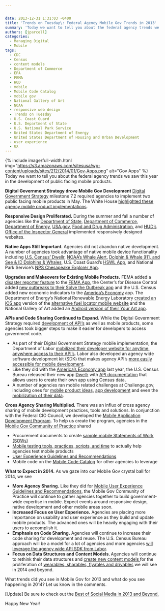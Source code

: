 ```yaml
---


date: 2013-12-31 1:31:03 -0400
title: 'Trends on Tuesday\: Federal Agency Mobile Gov Trends in 2013'
summary: 'Today we want to tell you about the federal agency trends we saw this year in the development of public facing mobile products. Digital Government Strategy drove Mobile Gov Development Digital Government Strategy milestone 7.2 required agencies to implement two public facing mobile products in May. The White House highlighted these'
authors: [jparcell]
categories:
  - Managing Digital
  - Mobile
tags:
  - CDC
  - Census
  - content models
  - Department of Commerce
  - EPA
  - FEMA
  - HUD
  - mobile
  - Mobile Code Catalog
  - mobile gov
  - National Gallery of Art
  - NOAA
  - responsive web design
  - Trends on Tuesday
  - U.S. Coast Guard
  - U.S. Department of State
  - U.S. National Park Service
  - United States Department of Energy
  - United States Department of Housing and Urban Development
  - user experience
  - UX
---
```


{% include image/full-width.html img="https://s3.amazonaws.com/sitesusa/wp-content/uploads/sites/212/2014/01/Gov-Apps.png" alt="Gov Apps" %}
Today we want to tell you about the federal agency trends we saw this year in the development of public facing mobile products.

**Digital Government Strategy drove Mobile Gov Development** [Digital Government Strategy](http://www.whitehouse.gov/sites/default/files/omb/egov/digital-government/digital-government.html#milestone-6-2) milestone 7.2 required agencies to implement two public facing mobile products in May. The White House [highlighted these agency mobile product implementations](http://www.whitehouse.gov/digitalgov/mobile).

**Responsive Design Proliferated.** During the summer and fall a number of agencies like the [Department of State](http://apps.usa.gov/state-department-mobile.shtml "State Department Mobile Site Goes Responsive"), [Department of Commerce](https://www.WHATEVER/2013/10/30/redesigning-commerce-gov-2/ "Redesigning Commerce.gov"), [Department of Energy](https://www.WHATEVER/2014/01/09/energy-gov-goes-responsive/ "Energy.gov goes Responsive"), [USA.gov](https://www.WHATEVER/2013/08/20/embracing-responsive-design-2/ "Embracing Responsive Design"), [Food and Drug Administration](https://www.WHATEVER/2013/12/12/fda-gov-goes-responsive/ "FDA.gov Goes Responsive"), and [HUD&#8217;s Office of the Inspector General](https://www.WHATEVER/2013/10/17/mobile-products-from-hud/ "Mobile Products from HUD") implemented responsively designed websites.

**Native Apps Still Important**. Agencies did not abandon native development. A number of agencies took advantage of native mobile device functionality including [U.S. Census&#8217; Dwellr](https://www.WHATEVER/2013/12/05/u-s-census-bureau-dwellr-app/ "U.S. Census Bureau Dwellr App"), [NOAA&#8217;s Whale Alert](https://www.WHATEVER/2013/07/25/noaas-whale-alert-ship-strike-reduction-for-right-whales-app/ "NOAA’s Whale Alert – Ship Strike Reduction for Right Whales App"), [Dolphin & Whale 911, and See & ID Dolphins & Whales](https://www.WHATEVER/2013/10/24/dolphin-and-whale-apps-from-noaa-fisheries/ "Dolphin and Whale Apps from NOAA Fisheries"), U.S. Coast Guard&#8217;s [HSWL App](https://www.WHATEVER/2013/11/21/coast-guard-hswl-app/ "Coast Guard HSWL App"), and National Park Service&#8217;s [NPS Chesapeake Explorer App](https://www.WHATEVER/2013/06/20/nps-chesapeake-explorer-app/ "NPS Chesapeake Explorer App").

**Upgrades and Makeovers for Existing Mobile Products.** FEMA added a [disaster reporter feature](http://www.fema.gov/disaster-reporter) to the [FEMA App,](http://www.fema.gov/smartphone-app) the Center&#8217;s for Disease Control added [new outbreaks to their Solve the Outbreak app](https://www.WHATEVER/2013/10/31/new-outbreaks-but-no-zombies-on-cdcs-solve-the-outbreak/ "New Outbreaks (but No Zombies) on CDC’s Solve the Outbreak") and the U.S. Census added new economic indicators to the [America&#8217;s Economy](http://apps.usa.gov/americas-economy.shtml) app. The Department of Energy&#8217;s National Renewable Energy Laboratory [created an iOS app](http://apps.usa.gov/alternative-fueling-stationp-locator.shtml) version of the [alternative fuel locator mobile website](http://apps.usa.gov/alternative-fuel-locator.shtml) and the National Gallery of Art added an [Android version of their Your Art app](https://www.WHATEVER/2013/12/26/your-art-now-on-android/ "Your Art App Now on Android").

**APIs and Code Sharing Continued to Expand.** While the Digital Government Strategy required [development of API&#8217;s](http://www.data.gov/developers/page/developer-resources) as well as mobile products, some agencies took bigger steps to make it easier for developers to access government code.

<ul class="how_to_mobile_list">
  <li>
    As part of their Digital Government Strategy mobile implementation, the Department of Labor <a href="http://www.dol.gov/digital-strategy/DigitalGovernance7-2.htm">mobilized their developer website for anytime, anywhere access to their API&#8217;s</a>. Labor also developed an agency wide software development kit (SDK) that makes agency API&#8217;s <a href="https://github.com/USDepartmentofLabor/Android_DOLDataSDK/wiki">more easily accessible for mobile development</a>.
  </li>
  <li>
    Like they did with the <a title="U.S. Census America’s Economy App" href="http://apps.usa.gov/americas-economy.shtml">America&#8217;s Economy app</a> last year, the U.S. Census Bureau released their new app <a title="U.S. Census Bureau Dwellr App" href="https://www.WHATEVER/2013/12/05/u-s-census-bureau-dwellr-app/">Dwellr</a> with <a href="http://www.census.gov/developers/">API documentation</a> that allows users to create their own app using Census data.
  </li>
  <li>
    A number of agencies ran mobile related challenges at Challenge.gov, including ones for <a href="http://mymoneyappup.challengepost.com/">mobile product ideas,</a> <a href="http://combatfeedinghack.challengepost.com/">app development</a> and even the <a href="http://www.health2con.com/devchallenge/mobilizing-data-for-pressure-ulcer-prevention-challenge/">mobilization of their data</a>.
  </li>
</ul>

**Cross Agency Sharing Multiplied.** There was an influx of cross agency sharing of mobile development practices, tools and solutions. In conjunction with the Federal CIO Council, we developed the [Mobile Application Development Program](https://www.WHATEVER/resources/mobile-application-development-program/ "Mobile Application Development Program"). To help us create the program, agencies in the [Mobile Gov Community of Practice](https://www.WHATEVER/communities/mobile/ "Mobile") shared

<ul class="how_to_mobile_list">
  <li>
    Procurement documents to create <a title="Mobile SOW and Developer Qualifications" href="https://www.WHATEVER/resources/mobile-sow-and-developer-qualifications/">sample mobile Statements of Work (SOWs)</a>
  </li>
  <li>
    <a title="Mobile Product Testing Guidelines and Resources" href="https://www.WHATEVER/2013/08/22/mobile-product-testing-guidelines/">Mobile testing tools, practices, scripts, and time</a> to actually help agencies test mobile products
  </li>
  <li>
    <a title="Mobile User Experience Guidelines and Recommendations" href="https://www.WHATEVER/resources/mobile-user-experience-guidelines-and-recommendations/">User Experience Guidelines and Recommendations</a>
  </li>
  <li>
    Mobile code on the <a title="Federal Mobile Code Sharing Catalog Is Here" href="https://www.WHATEVER/2013/05/13/federal-mobile-code-sharing-catalog-is-here/">Mobile Code Catalog</a> for other agencies to leverage
  </li>
</ul>

**What to Expect in 2014.** As we gaze into our Mobile Gov crystal ball for 2014, we see

<ul class="how_to_mobile_list">
  <li>
    <strong>More Agency Sharing.</strong> Like they did for <a title="Mobile User Experience Guidelines and Recommendations" href="https://www.WHATEVER/resources/mobile-user-experience-guidelines-and-recommendations/">Mobile User Experience Guidelines and Recommendations</a>, the Mobile Gov Community of Practice will continue to gather agencies together to build government-wide expertise in mobile. Expect events around responsive design, native development and other mobile areas soon.
  </li>
  <li>
    <b>Increased Focus on User Experience.</b> Agencies are placing more importance on usability and user experience as they build and update mobile products. The advanced ones will be heavily engaging with their users to accomplish it.
  </li>
  <li>
    <b>Emphasis on Code Sharing.</b> Agencies will continue to increase their code sharing for development and reuse. The U.S. Census Bureau approach will be a model for a lot of agencies and more agencies <a href="https://github.com/USDepartmentofLabor/Android_DOLDataSDK/wiki">will leverage the agency wide API SDK from Labor</a>.
  </li>
  <li>
    <b>Focus on Data Structures and Content Models. </b>Agencies will continue to rethink their data structures and <a title="Always Future Ready: The Benefits of Open Content Models and Structured Data Webinar" href="https://www.WHATEVER/2013/10/28/always-future-ready-the-benefits-of-open-content-models-and-structured-data-webinar/">create new content models </a>for the proliferation of <a title="Mary Meeker’s Internet Trends Report" href="https://www.WHATEVER/2013/06/05/mary-meekers-internet-trends-report-2/">wearables, sharables, flyables and drivables</a> we will see in 2014 and beyond.
  </li>
</ul>

What trends did you see in Mobile Gov for 2013 and what do you see happening in 2014? Let us know in the comments.

[Update] Be sure to check out the <a title="Advancing Forward: Best of Social Media in 2013 and Beyond" href="https://www.WHATEVER/2014/01/10/advancing-forward-best-of-social-media-in-2013-and-beyond/" rel="bookmark">Best of Social Media in 2013 and Beyond.</a>

Happy New Year!